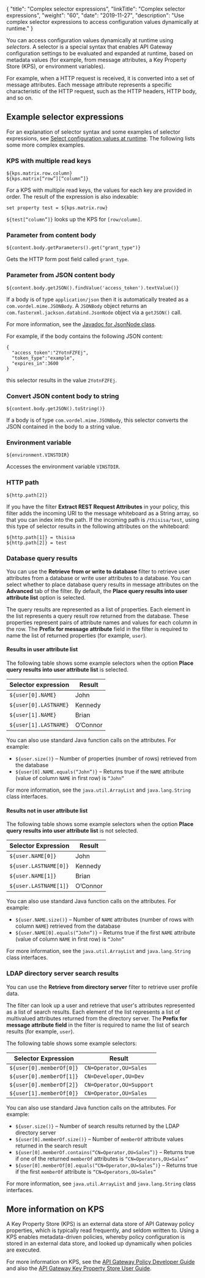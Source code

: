 {
"title": "Complex selector expressions",
  "linkTitle": "Complex selector expressions",
  "weight": "60",
  "date": "2019-11-27",
  "description": "Use complex selector expressions to access configuration values dynamically at runtime."
}

You can access configuration values dynamically at runtime using *selectors*. A selector is a special syntax that enables API Gateway configuration settings to be evaluated and expanded at runtime, based on metadata values (for example, from message attributes, a Key Property Store (KPS), or environment variables).

For example, when a HTTP request is received, it is converted into a set of message attributes. Each message attribute represents a specific characteristic of the HTTP request, such as the HTTP headers, HTTP body, and so on.

## Example selector expressions

For an explanation of selector syntax and some examples of selector expressions, see [Select configuration values at runtime](/docs/apim_policydev/apigw_poldev/general_selector/). The following lists some more complex examples.

### KPS with multiple read keys

```
${kps.matrix.row.column}
${kps.matrix[“row”][“column”]}
```

For a KPS with multiple read keys, the values for each key are provided in order. The result of the expression is also indexable:

```
set property test = ${kps.matrix.row}
```

`${test[“column”]}` looks up the KPS for `[row/column]`.

### Parameter from content body

```
${content.body.getParameters().get("grant_type")}
```

Gets the HTTP form post field called `grant_type`.

### Parameter from JSON content body

```
${content.body.getJSON().findValue('access_token').textValue()}  
```

If a body is of type `application/json` then it is automatically treated as a `com.vordel.mime.JSONBody`. A `JSONBody` object returns an `com.fasterxml.jackson.databind.JsonNode` object via a `getJSON()` call.

For more information, see the [Javadoc for JsonNode class](http://static.javadoc.io/com.fasterxml.jackson.core/jackson-databind/2.9.8/index.html?com/fasterxml/jackson/databind/JsonNode.html).

For example, if the body contains the following JSON content:

```
{
  "access_token":"2YotnFZFEj",
  "token_type":"example",
  "expires_in":3600
}
```

this selector results in the value `2YotnFZFEj`.

### Convert JSON content body to string

```
${content.body.getJSON().toString()}
```

If a body is of type `com.vordel.mime.JSONBody`, this selector converts the JSON contained in the body to a string value.

### Environment variable

```
${environment.VINSTDIR}
```

Accesses the environment variable `VINSTDIR`.

### HTTP path

```
${http.path[2]}
```

If you have the filter **Extract REST Request Attributes** in your policy, this filter adds the incoming URI to the message whiteboard as a String array, so that you can index into the path. If the incoming path is `/thisisa/test`, using this type of selector results in the following attributes on the whiteboard:

  ```
  ${http.path[1]} = thisisa
  ${http.path[2]} = test
  ```

### Database query results

You can use the **Retrieve from or write to database** filter to retrieve user attributes from a database or write user attributes to a database. You can select whether to place database query results in message attributes on the **Advanced** tab of the filter. By default, the **Place query results into user attribute list** option is selected.

The query results are represented as a list of properties. Each element in the list represents a query result row returned from the database. These properties represent pairs of attribute names and values for each column in the row. The **Prefix for message attribute** field in the filter is required to name the list of returned properties (for example, `user`).

#### Results in user attribute list

The following table shows some example selectors when the option **Place query results into user attribute list** is selected.

| Selector expression    | Result                 |
|------------------------|------------------------|
| `${user[0].NAME}`| John|
| `${user[0].LASTNAME}` |Kennedy|
| `${user[1].NAME}`| Brian|
| `${user[1].LASTNAME}`                     | O’Connor   |

You can also use standard Java function calls on the attributes. For example:

* `${user.size()}` – Number of properties (number of rows) retrieved from the database
* `${user[0].NAME.equals(“John”)}` – Returns true if the `NAME` attribute (value of column `NAME` in first row) is `“John”`

For more information, see the `java.util.ArrayList` and `java.lang.String` class interfaces.

#### Results not in user attribute list

The following table shows some example selectors when the option **Place query results into user attribute list** is not selected.

| Selector Expression    | Result                 |
|------------------------|------------------------|
| ```${user.NAME[0]}```|John  |
| ```${user.LASTNAME[0]}```|   Kennedy|
|```${user.NAME[1]}```   |  Brian |
|```${user.LASTNAME[1]}```  |  O’Connor |

You can also use standard Java function calls on the attributes. For example:

* `${user.NAME.size()}` – Number of `NAME` attributes (number of rows with column `NAME`) retrieved from the database
* `${user.NAME[0].equals(“John”)}` – Returns true if the first `NAME` attribute (value of column `NAME` in first row) is `“John”`

For more information, see the `java.util.ArrayList` and `java.lang.String` class interfaces.

### LDAP directory server search results

You can use the **Retrieve from directory server** filter to retrieve user profile data.

The filter can look up a user and retrieve that user's attributes represented as a list of search results. Each element of the list represents a list of multivalued attributes returned from the directory server. The **Prefix for message attribute field** in the filter is required to name the list of search results (for example, `user`).

The following table shows some example selectors:

| Selector Expression    | Result                 |
|------------------------|------------------------|
| ```${user[0].memberOf[0]}```| ```CN=Operator,OU=Sales```|
| ```${user[0].memberOf[1]}```| ```CN=Developer,OU=Dev``` |
| ```${user[0].memberOf[2]}```| ```CN=Operator,OU=Support``` |
| ```${user[1].memberOf[0]}```| ```CN=Operator,OU=Sales```|

You can also use standard Java function calls on the attributes. For example:

* `${user.size()}` – Number of search results returned by the LDAP directory server
* `${user[0].memberOf.size()}` – Number of `memberOf` attribute values returned in the search result
* `${user[0].memberOf.contains(“CN=Operator,OU=Sales”)}` – Returns true if one of the returned `memberOf` attributes is `“CN=Operators,OU=Sales”`
* `${user[0].memberOf[0].equals(“CN=Operator,OU=Sales”)}` – Returns true if the first `memberOf` attribute is `“CN=Operators,OU=Sales”`

For more information, see `java.util.ArrayList` and `java.lang.String` class interfaces.

## More information on KPS

A Key Property Store (KPS) is an external data store of API Gateway policy properties, which is typically read frequently, and seldom written to. Using a KPS enables metadata-driven policies, whereby policy configuration is stored in an external data store, and looked up dynamically when policies are executed.

For more information on KPS, see the [API Gateway Policy Developer Guide](/docs/apim_policydev/apigw_poldev/) and also the [API Gateway Key Property Store User Guide](https://docs.axway.com/bundle/APIGateway_77_KPSUserGuide_allOS_en_HTML5).
